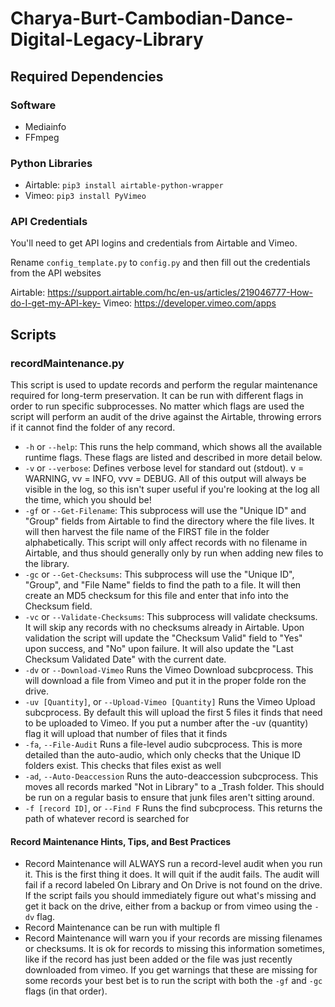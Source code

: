 # Charya-Burt-Cambodian-Dance-Digital-Legacy-Library

## Required Dependencies

### Software

- Mediainfo
- FFmpeg

### Python Libraries

- Airtable: `pip3 install airtable-python-wrapper`
- Vimeo: `pip3 install PyVimeo`

### API Credentials

You'll need to get API logins and credentials from Airtable and Vimeo.

Rename `config_template.py` to `config.py` and then fill out the credentials from the API websites

Airtable: https://support.airtable.com/hc/en-us/articles/219046777-How-do-I-get-my-API-key-
Vimeo: https://developer.vimeo.com/apps

## Scripts

### recordMaintenance.py

This script is used to update records and perform the regular maintenance required for long-term preservation. It can be run with different flags in order to run specific subprocesses. No matter which flags are used the script will perform an audit of the drive against the Airtable, throwing errors if it cannot find the folder of any record.

- `-h` or `--help`: This runs the help command, which shows all the available runtime flags. These flags are listed and described in more detail below.
- `-v` or `--verbose`: Defines verbose level for standard out (stdout). v = WARNING, vv = INFO, vvv = DEBUG. All of this output will always be visible in the log, so this isn't super useful if you're looking at the log all the time, which you should be!
- `-gf` or `--Get-Filename`: This subprocess will use the "Unique ID" and "Group" fields from Airtable to find the directory where the file lives. It will then harvest the file name of the FIRST file in the folder alphabetically. This script will only affect records with no filename in Airtable, and thus should generally only by run when adding new files to the library.
- `-gc` or `--Get-Checksums`: This subprocess will use the "Unique ID", "Group", and "File Name" fields to find the path to a file. It will then create an MD5 checksum for this file and enter that info into the Checksum field.
- `-vc` or `--Validate-Checksums`: This subprocess will validate checksums. It will skip any records with no checksums already in Airtable. Upon validation the script will update the "Checksum Valid" field to "Yes" upon success, and "No" upon failure. It will also update the "Last Checksum Validated Date" with the current date.
- `-dv` or `--Download-Vimeo` Runs the Vimeo Download subcprocess. This will download a file from Vimeo and put it in the proper folde ron the drive.
- `-uv [Quantity]`, or `--Upload-Vimeo [Quantity]` Runs the Vimeo Upload subcprocess. By default this will upload the first 5 files it finds that need to be uploaded to Vimeo. If you put a number after the -uv (quantity) flag it will upload that number of files that it finds
- `-fa`, `--File-Audit` Runs a file-level audio subcprocess. This is more detailed than the auto-audio, which only checks that the Unique ID folders exist. This checks that files exist as well
- `-ad`, `--Auto-Deaccession` Runs the auto-deaccession subcprocess. This moves all records marked "Not in Library" to a _Trash folder. This should be run on a regular basis to ensure that junk files aren't sitting around.
- `-f [record ID]`, or `--Find F`  Runs the find subcprocess. This returns the path of whatever record is searched for


#### Record Maintenance Hints, Tips, and Best Practices

- Record Maintenance will ALWAYS run a record-level audit when you run it. This is the first thing it does. It will quit if the audit fails. The audit will fail if a record labeled On Library and On Drive is not found on the drive. If the script fails you should immediately figure out what's missing and get it back on the drive, either from a backup or from vimeo using the `-dv` flag.
- Record Maintenance can be run with multiple fl
- Record Maintenance will warn you if your records are missing filenames or checksums. It is ok for records to missing this information sometimes, like if the record has just been added or the file was just recently downloaded from vimeo. If you get warnings that these are missing for some records your best bet is to run the script with both the `-gf` and `-gc` flags (in that order).
